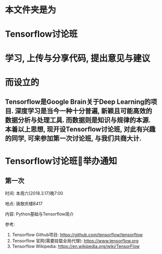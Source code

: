 # 本文件夹是为
# Tensorflow讨论班
# 学习, 上传与分享代码, 提出意见与建议
# 而设立的

## Tensorflow是Google Brain关于Deep Learning的项目. 深度学习是当今一种十分普遍, 新颖且可能高效的数据分析与处理工具. 而数据则是知识与规律的本源. 本着以上思想, 现开设Tensorflow讨论班, 对此有兴趣的同学, 可来参加第一次讨论班, 与我们共商大计.

# Tensorflow讨论班举办通知

## 第一次

时间: 本周六(2018.3.17)晚7:00

地点: 唐敖庆楼B417 

内容: Python基础与Tensorflow简介

参考: 
1. Tensorflow Github项目: https://github.com/tensorflow/tensorflow
2. Tensorflow 官网(需要挂载全局代理): https://www.tensorflow.org
3. Tensorflow Wikipedia:  https://en.wikipedia.org/wiki/TensorFlow